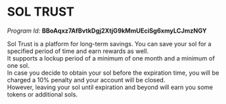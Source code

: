 # **SOL TRUST**  
*Program Id:* **BBoAqxz7AfBvtkDgj2XtjG9kMmUEciSg6xmyLCJmzNGY**

Sol Trust is a platform for long-term savings. You can save your sol for a specified period of time and earn rewards as well.  
It supports a lockup period of a minimum of one month and a minimum of one sol.  
In case you decide to obtain your sol before the expiration time, you will be charged a 10% penalty and your account will be closed.  
However, leaving your sol until expiration and beyond will earn you some tokens or additional sols.
